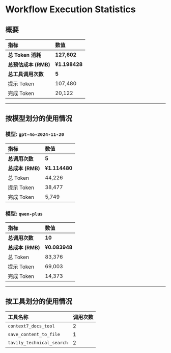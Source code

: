 # Workflow Execution Statistics

## 概要

| 指标 | 数值 |
| :--- | :--- |
| **总 Token 消耗** | **127,602** |
| **总预估成本 (RMB)** | **¥1.198428** |
| **总工具调用次数** | **5** |
| 提示 Token | 107,480 |
| 完成 Token | 20,122 |

---

## 按模型划分的使用情况


### 模型: `gpt-4o-2024-11-20`

| 指标 | 数值 |
| :--- | :--- |
| **总调用次数** | **5** |
| **总成本 (RMB)** | **¥1.114480** |
| 总 Token | 44,226 |
| 提示 Token | 38,477 |
| 完成 Token | 5,749 |

### 模型: `qwen-plus`

| 指标 | 数值 |
| :--- | :--- |
| **总调用次数** | **10** |
| **总成本 (RMB)** | **¥0.083948** |
| 总 Token | 83,376 |
| 提示 Token | 69,003 |
| 完成 Token | 14,373 |

---

## 按工具划分的使用情况

| 工具名称 | 调用次数 |
| :--- | :--- |
| `context7_docs_tool` | 2 |
| `save_content_to_file` | 1 |
| `tavily_technical_search` | 2 |
